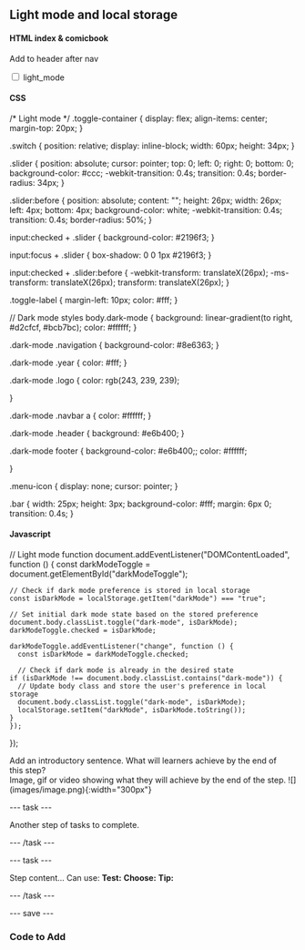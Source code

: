 ## Light mode and local storage

#### HTML index & comicbook
Add to header after nav

<div class="toggle-container">
        <label class="switch">
        <input type="checkbox" id="darkModeToggle" />
        <span class="slider"></span>
        </label>
        <span class="toggle-label material-symbols-outlined">light_mode</span>
 </div>

#### CSS
/* Light mode */
.toggle-container {
  display: flex;
  align-items: center;
  margin-top: 20px;
}

.switch {
  position: relative;
  display: inline-block;
  width: 60px;
  height: 34px;
}

.slider {
  position: absolute;
  cursor: pointer;
  top: 0;
  left: 0;
  right: 0;
  bottom: 0;
  background-color: #ccc;
  -webkit-transition: 0.4s;
  transition: 0.4s;
  border-radius: 34px;
}

.slider:before {
  position: absolute;
  content: "";
  height: 26px;
  width: 26px;
  left: 4px;
  bottom: 4px;
  background-color: white;
  -webkit-transition: 0.4s;
  transition: 0.4s;
  border-radius: 50%;
}

input:checked + .slider {
  background-color: #2196f3;
}

input:focus + .slider {
  box-shadow: 0 0 1px #2196f3;
}

input:checked + .slider:before {
  -webkit-transform: translateX(26px);
  -ms-transform: translateX(26px);
  transform: translateX(26px);
}
  
.toggle-label {
    margin-left: 10px;
    color: #fff;
  }

// Dark mode styles
body.dark-mode {
  background: linear-gradient(to right, #d2cfcf, #bcb7bc);
  color: #ffffff;
}

.dark-mode .navigation {
  background-color: #8e6363;
}

.dark-mode .year {
  color: #fff;
}


.dark-mode .logo {
  color: rgb(243, 239, 239);
  
}

.dark-mode .navbar a {
color: #ffffff;
}

.dark-mode .header {
background: #e6b400;
}

.dark-mode footer {
background-color: #e6b400;;
color: #ffffff;

}

.menu-icon {
display: none;
cursor: pointer;
}

.bar {
width: 25px;
height: 3px;
background-color: #fff;
margin: 6px 0;
transition: 0.4s;
}

#### Javascript
// Light mode function 
document.addEventListener("DOMContentLoaded", function () {
    const darkModeToggle = document.getElementById("darkModeToggle");
  
    // Check if dark mode preference is stored in local storage
    const isDarkMode = localStorage.getItem("darkMode") === "true";
  
    // Set initial dark mode state based on the stored preference
    document.body.classList.toggle("dark-mode", isDarkMode);
    darkModeToggle.checked = isDarkMode;
  
    darkModeToggle.addEventListener("change", function () {
      const isDarkMode = darkModeToggle.checked;
  
      // Check if dark mode is already in the desired state
    if (isDarkMode !== document.body.classList.contains("dark-mode")) {
      // Update body class and store the user's preference in local storage
      document.body.classList.toggle("dark-mode", isDarkMode);
      localStorage.setItem("darkMode", isDarkMode.toString());
    }
    });
  }); 

<div style="display: flex; flex-wrap: wrap">
<div style="flex-basis: 200px; flex-grow: 1; margin-right: 15px;">
Add an introductory sentence. What will learners achieve by the end of this step?
</div>
<div>
Image, gif or video showing what they will achieve by the end of the step. ![](images/image.png){:width="300px"}
</div>
</div>

--- task ---

Another step of tasks to complete.

--- /task ---

--- task ---

Step content... 
Can use:
**Test:**
**Choose:**
**Tip:**

--- /task ---

--- save ---

### Code to Add

